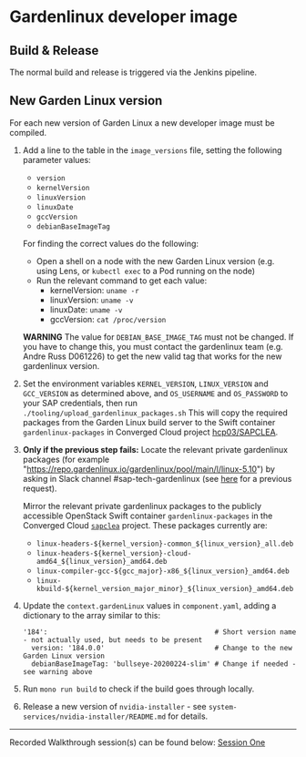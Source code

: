 # Gardenlinux developer image

## Build & Release

The normal build and release is triggered via the Jenkins pipeline.

## New Garden Linux version

For each new version of Garden Linux a new developer image must be compiled.

1. Add a line to the table in the `image_versions` file, setting the following parameter values:
   - `version`
   - `kernelVersion`
   - `linuxVersion`
   - `linuxDate`
   - `gccVersion`
   - `debianBaseImageTag`

    For finding the correct values do the following:
    - Open a shell on a node with the new Garden Linux version (e.g. using Lens, or `kubectl exec` to a Pod running on the node)
    - Run the relevant command to get each value:
      - kernelVersion: `uname -r`
      - linuxVersion: `uname -v`
      - linuxDate: `uname -v`
      - gccVersion: `cat /proc/version`

    **WARNING** The value for `DEBIAN_BASE_IMAGE_TAG` must not be changed.
    If you have to change this, you must contact the gardenlinux team (e.g. Andre Russ D061226)
    to get the new valid tag that works for the new gardenlinux version.


2. Set the environment variables `KERNEL_VERSION`, `LINUX_VERSION` and `GCC_VERSION` as determined above,
   and `OS_USERNAME` and `OS_PASSWORD` to your SAP credentials, then run `./tooling/upload_gardenlinux_packages.sh`
   This will copy the required packages from the Garden Linux build server to the Swift container
   `gardenlinux-packages` in Converged Cloud project [hcp03/SAPCLEA](https://dashboard.eu-de-1.cloud.sap/hcp03/sapclea/home).
 

3. **Only if the previous step fails:**
   Locate the relevant private gardenlinux packages (for example "https://repo.gardenlinux.io/gardenlinux/pool/main/l/linux-5.10")
   by asking in Slack channel #sap-tech-gardenlinux (see [here](https://sap-ml.slack.com/archives/CV1SWRHR6/p1629753024011500)
   for a previous request). 
 
   Mirror the relevant private gardenlinux packages to the publicly accessible OpenStack Swift
   container `gardenlinux-packages` in the Converged Cloud [`sapclea`](https://dashboard.eu-de-1.cloud.sap/hcp03/sapclea/home) project.
   These packages currently are:

     - `linux-headers-${kernel_version}-common_${linux_version}_all.deb`
     - `linux-headers-${kernel_version}-cloud-amd64_${linux_version}_amd64.deb`
     - `linux-compiler-gcc-${gcc_major}-x86_${linux_version}_amd64.deb`
     - `linux-kbuild-${kernel_version_major_minor}_${linux_version}_amd64.deb`


4. Update the `context.gardenLinux` values in `component.yaml`, adding a dictionary to the array similar to this:
    ```
    '184':                                         # Short version name - not actually used, but needs to be present
      version: '184.0.0'                           # Change to the new Garden Linux version
      debianBaseImageTag: 'bullseye-20200224-slim' # Change if needed - see warning above
    ```


5. Run `mono run build` to check if the build goes through locally.


6. Release a new version of `nvidia-installer` - see `system-services/nvidia-installer/README.md` for details.

----
Recorded Walkthrough session(s) can be found below:
[Session One](https://sap-my.sharepoint.com/:v:/p/rafik_takieddin/EdFZjH2VLfNFrM7ZOlGERRUB93JbCma61CuTDYF7bErNqw?e=D67nsw)

